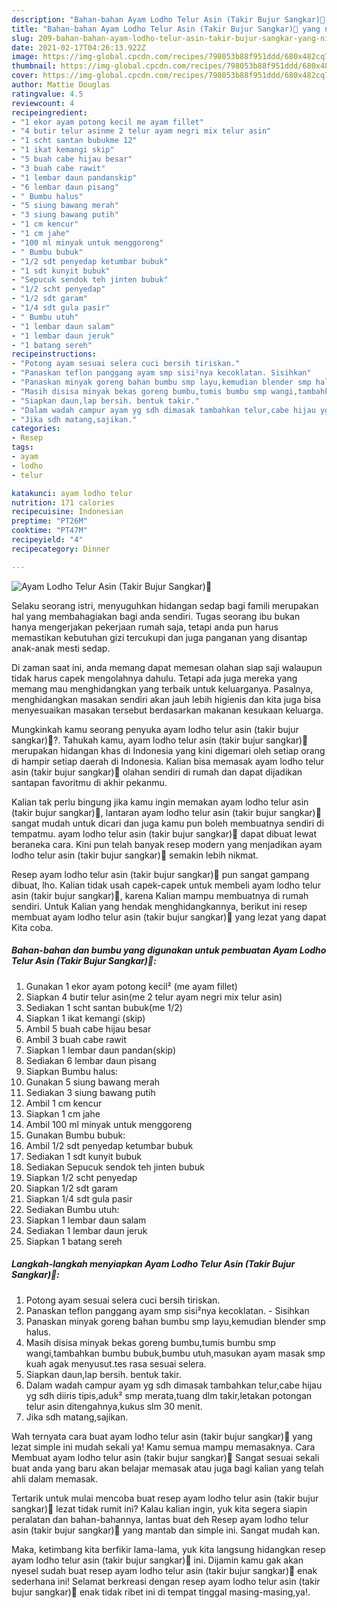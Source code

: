 ```yaml
---
description: "Bahan-bahan Ayam Lodho Telur Asin (Takir Bujur Sangkar)🍗 yang nikmat dan Mudah Dibuat"
title: "Bahan-bahan Ayam Lodho Telur Asin (Takir Bujur Sangkar)🍗 yang nikmat dan Mudah Dibuat"
slug: 209-bahan-bahan-ayam-lodho-telur-asin-takir-bujur-sangkar-yang-nikmat-dan-mudah-dibuat
date: 2021-02-17T04:26:13.922Z
image: https://img-global.cpcdn.com/recipes/798053b88f951ddd/680x482cq70/ayam-lodho-telur-asin-takir-bujur-sangkar🍗-foto-resep-utama.jpg
thumbnail: https://img-global.cpcdn.com/recipes/798053b88f951ddd/680x482cq70/ayam-lodho-telur-asin-takir-bujur-sangkar🍗-foto-resep-utama.jpg
cover: https://img-global.cpcdn.com/recipes/798053b88f951ddd/680x482cq70/ayam-lodho-telur-asin-takir-bujur-sangkar🍗-foto-resep-utama.jpg
author: Mattie Douglas
ratingvalue: 4.5
reviewcount: 4
recipeingredient:
- "1 ekor ayam potong kecil me ayam fillet"
- "4 butir telur asinme 2 telur ayam negri mix telur asin"
- "1 scht santan bubukme 12"
- "1 ikat kemangi skip"
- "5 buah cabe hijau besar"
- "3 buah cabe rawit"
- "1 lembar daun pandanskip"
- "6 lembar daun pisang"
- " Bumbu halus"
- "5 siung bawang merah"
- "3 siung bawang putih"
- "1 cm kencur"
- "1 cm jahe"
- "100 ml minyak untuk menggoreng"
- " Bumbu bubuk"
- "1/2 sdt penyedap ketumbar bubuk"
- "1 sdt kunyit bubuk"
- "Sepucuk sendok teh jinten bubuk"
- "1/2 scht penyedap"
- "1/2 sdt garam"
- "1/4 sdt gula pasir"
- " Bumbu utuh"
- "1 lembar daun salam"
- "1 lembar daun jeruk"
- "1 batang sereh"
recipeinstructions:
- "Potong ayam sesuai selera cuci bersih tiriskan."
- "Panaskan teflon panggang ayam smp sisi²nya kecoklatan. Sisihkan"
- "Panaskan minyak goreng bahan bumbu smp layu,kemudian blender smp halus."
- "Masih disisa minyak bekas goreng bumbu,tumis bumbu smp wangi,tambahkan bumbu bubuk,bumbu utuh,masukan ayam masak smp kuah agak menyusut.tes rasa sesuai selera."
- "Siapkan daun,lap bersih. bentuk takir."
- "Dalam wadah campur ayam yg sdh dimasak tambahkan telur,cabe hijau yg sdh diiris tipis,aduk² smp merata,tuang dlm takir,letakan potongan telur asin ditengahnya,kukus slm 30 menit."
- "Jika sdh matang,sajikan."
categories:
- Resep
tags:
- ayam
- lodho
- telur

katakunci: ayam lodho telur 
nutrition: 171 calories
recipecuisine: Indonesian
preptime: "PT26M"
cooktime: "PT47M"
recipeyield: "4"
recipecategory: Dinner

---
```



![Ayam Lodho Telur Asin (Takir Bujur Sangkar)🍗](https://img-global.cpcdn.com/recipes/798053b88f951ddd/680x482cq70/ayam-lodho-telur-asin-takir-bujur-sangkar🍗-foto-resep-utama.jpg)

Selaku seorang istri, menyuguhkan hidangan sedap bagi famili merupakan hal yang membahagiakan bagi anda sendiri. Tugas seorang ibu bukan hanya mengerjakan pekerjaan rumah saja, tetapi anda pun harus memastikan kebutuhan gizi tercukupi dan juga panganan yang disantap anak-anak mesti sedap.

Di zaman  saat ini, anda memang dapat memesan olahan siap saji walaupun tidak harus capek mengolahnya dahulu. Tetapi ada juga mereka yang memang mau menghidangkan yang terbaik untuk keluarganya. Pasalnya, menghidangkan masakan sendiri akan jauh lebih higienis dan kita juga bisa menyesuaikan masakan tersebut berdasarkan makanan kesukaan keluarga. 



Mungkinkah kamu seorang penyuka ayam lodho telur asin (takir bujur sangkar)🍗?. Tahukah kamu, ayam lodho telur asin (takir bujur sangkar)🍗 merupakan hidangan khas di Indonesia yang kini digemari oleh setiap orang di hampir setiap daerah di Indonesia. Kalian bisa memasak ayam lodho telur asin (takir bujur sangkar)🍗 olahan sendiri di rumah dan dapat dijadikan santapan favoritmu di akhir pekanmu.

Kalian tak perlu bingung jika kamu ingin memakan ayam lodho telur asin (takir bujur sangkar)🍗, lantaran ayam lodho telur asin (takir bujur sangkar)🍗 sangat mudah untuk dicari dan juga kamu pun boleh membuatnya sendiri di tempatmu. ayam lodho telur asin (takir bujur sangkar)🍗 dapat dibuat lewat beraneka cara. Kini pun telah banyak resep modern yang menjadikan ayam lodho telur asin (takir bujur sangkar)🍗 semakin lebih nikmat.

Resep ayam lodho telur asin (takir bujur sangkar)🍗 pun sangat gampang dibuat, lho. Kalian tidak usah capek-capek untuk membeli ayam lodho telur asin (takir bujur sangkar)🍗, karena Kalian mampu membuatnya di rumah sendiri. Untuk Kalian yang hendak menghidangkannya, berikut ini resep membuat ayam lodho telur asin (takir bujur sangkar)🍗 yang lezat yang dapat Kita coba.

<!--inarticleads1-->

##### Bahan-bahan dan bumbu yang digunakan untuk pembuatan Ayam Lodho Telur Asin (Takir Bujur Sangkar)🍗:

1. Gunakan 1 ekor ayam potong kecil² (me ayam fillet)
1. Siapkan 4 butir telur asin(me 2 telur ayam negri mix telur asin)
1. Sediakan 1 scht santan bubuk(me 1/2)
1. Siapkan 1 ikat kemangi (skip)
1. Ambil 5 buah cabe hijau besar
1. Ambil 3 buah cabe rawit
1. Siapkan 1 lembar daun pandan(skip)
1. Sediakan 6 lembar daun pisang
1. Siapkan  Bumbu halus:
1. Gunakan 5 siung bawang merah
1. Sediakan 3 siung bawang putih
1. Ambil 1 cm kencur
1. Siapkan 1 cm jahe
1. Ambil 100 ml minyak untuk menggoreng
1. Gunakan  Bumbu bubuk:
1. Ambil 1/2 sdt penyedap ketumbar bubuk
1. Sediakan 1 sdt kunyit bubuk
1. Sediakan Sepucuk sendok teh jinten bubuk
1. Siapkan 1/2 scht penyedap
1. Siapkan 1/2 sdt garam
1. Siapkan 1/4 sdt gula pasir
1. Sediakan  Bumbu utuh:
1. Siapkan 1 lembar daun salam
1. Sediakan 1 lembar daun jeruk
1. Siapkan 1 batang sereh




<!--inarticleads2-->

##### Langkah-langkah menyiapkan Ayam Lodho Telur Asin (Takir Bujur Sangkar)🍗:

1. Potong ayam sesuai selera cuci bersih tiriskan.
1. Panaskan teflon panggang ayam smp sisi²nya kecoklatan. - Sisihkan
1. Panaskan minyak goreng bahan bumbu smp layu,kemudian blender smp halus.
1. Masih disisa minyak bekas goreng bumbu,tumis bumbu smp wangi,tambahkan bumbu bubuk,bumbu utuh,masukan ayam masak smp kuah agak menyusut.tes rasa sesuai selera.
1. Siapkan daun,lap bersih. bentuk takir.
1. Dalam wadah campur ayam yg sdh dimasak tambahkan telur,cabe hijau yg sdh diiris tipis,aduk² smp merata,tuang dlm takir,letakan potongan telur asin ditengahnya,kukus slm 30 menit.
1. Jika sdh matang,sajikan.




Wah ternyata cara buat ayam lodho telur asin (takir bujur sangkar)🍗 yang lezat simple ini mudah sekali ya! Kamu semua mampu memasaknya. Cara Membuat ayam lodho telur asin (takir bujur sangkar)🍗 Sangat sesuai sekali buat anda yang baru akan belajar memasak atau juga bagi kalian yang telah ahli dalam memasak.

Tertarik untuk mulai mencoba buat resep ayam lodho telur asin (takir bujur sangkar)🍗 lezat tidak rumit ini? Kalau kalian ingin, yuk kita segera siapin peralatan dan bahan-bahannya, lantas buat deh Resep ayam lodho telur asin (takir bujur sangkar)🍗 yang mantab dan simple ini. Sangat mudah kan. 

Maka, ketimbang kita berfikir lama-lama, yuk kita langsung hidangkan resep ayam lodho telur asin (takir bujur sangkar)🍗 ini. Dijamin kamu gak akan nyesel sudah buat resep ayam lodho telur asin (takir bujur sangkar)🍗 enak sederhana ini! Selamat berkreasi dengan resep ayam lodho telur asin (takir bujur sangkar)🍗 enak tidak ribet ini di tempat tinggal masing-masing,ya!.

